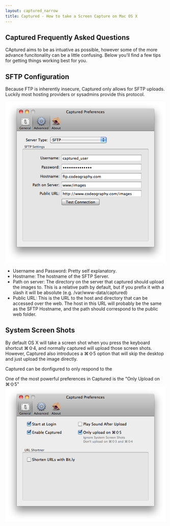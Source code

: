```yaml
---
layout: captured_narrow
title: Captured - How to take a Screen Capture on Mac OS X
---
```

## Captured Frequently Asked Questions

CAptured aims to be as intuative as possible, however some of the more advance funcitonality can be a little confusing. Below you'll find a few tips for getting things working best for you.

## SFTP Configuration

Because FTP is inherently insecure, Captured only allows for SFTP uploads. Luckily most hosting providers or sysadmins provide this protocol.

![SFTP Perference Panel](images/sftp-config.png)

 * Username and Password: Pretty self explanatory.
 * Hostname: The hostname of the SFTP Server.
 * Path on server: The directory on the server that captured should upload the images to. This is a relative path by default, but if you prefix it with a slash it will be absolute (e.g. /var/www-data/captured)
 * Public URL: This is the URL to the host and directory that can be accessed over the web. The host in this URL will probably be the same as the SFTP Hostname, and the path should correspond to the public web folder.

## System Screen Shots

By default OS X will take a screen shot when you press the keyboard shortcut ⌘⇧4, and normally captured will upload those screen shots. However, Captured also introduces a ⌘⇧5 option that will skip the desktop and just upload the image directly.

Captured can be donfigured to only respond to the 



One of the most powerful preferences in Captured is the "Only Upload on ⌘⇧5"
![Preferences Panel](images/genaral-config.png)

